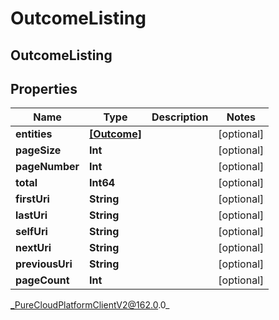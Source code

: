 # OutcomeListing

## OutcomeListing

## Properties

|Name | Type | Description | Notes|
|------------ | ------------- | ------------- | -------------|
| **entities** | [**[Outcome]**](Outcome) |  | [optional] |
| **pageSize** | **Int** |  | [optional] |
| **pageNumber** | **Int** |  | [optional] |
| **total** | **Int64** |  | [optional] |
| **firstUri** | **String** |  | [optional] |
| **lastUri** | **String** |  | [optional] |
| **selfUri** | **String** |  | [optional] |
| **nextUri** | **String** |  | [optional] |
| **previousUri** | **String** |  | [optional] |
| **pageCount** | **Int** |  | [optional] |



_PureCloudPlatformClientV2@162.0.0_
